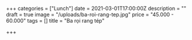+++
categories = ["Lunch"]
date = 2021-03-01T17:00:00Z
description = ""
draft = true
image = "/uploads/ba-roi-rang-tep.jpg"
price = "45.000 - 60.000"
tags = []
title = "Ba rọi rang tép"

+++
